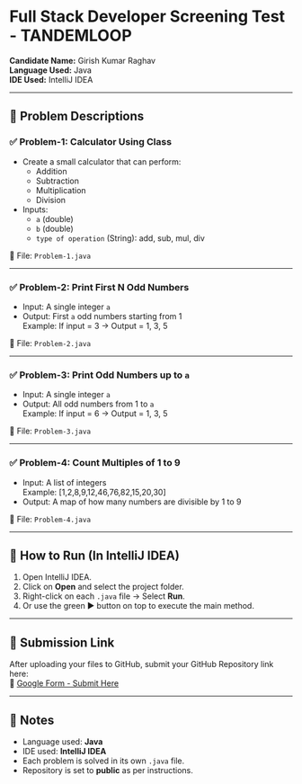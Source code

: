 # Full Stack Developer Screening Test - TANDEMLOOP

**Candidate Name:** Girish Kumar Raghav  
**Language Used:** Java  
**IDE Used:** IntelliJ IDEA

---

## 🔧 Problem Descriptions

### ✅ Problem-1: Calculator Using Class
- Create a small calculator that can perform:
    - Addition
    - Subtraction
    - Multiplication
    - Division
- Inputs:
    - `a` (double)
    - `b` (double)
    - `type of operation` (String): add, sub, mul, div

📄 File: `Problem-1.java`

---

### ✅ Problem-2: Print First N Odd Numbers
- Input: A single integer `a`
- Output: First `a` odd numbers starting from 1  
  Example: If input = 3 → Output = 1, 3, 5

📄 File: `Problem-2.java`

---

### ✅ Problem-3: Print Odd Numbers up to `a`
- Input: A single integer `a`
- Output: All odd numbers from 1 to `a`  
  Example: If input = 6 → Output = 1, 3, 5

📄 File: `Problem-3.java`

---

### ✅ Problem-4: Count Multiples of 1 to 9
- Input: A list of integers  
  Example: [1,2,8,9,12,46,76,82,15,20,30]
- Output: A map of how many numbers are divisible by 1 to 9

📄 File: `Problem-4.java`

---

## 🚀 How to Run (In IntelliJ IDEA)

1. Open IntelliJ IDEA.
2. Click on **Open** and select the project folder.
3. Right-click on each `.java` file → Select **Run**.
4. Or use the green ▶️ button on top to execute the main method.

---

## 📎 Submission Link

After uploading your files to GitHub, submit your GitHub Repository link here:  
🔗 [Google Form - Submit Here](https://forms.gle/sinyNtXpUo2dNwzC8)

---

## 📌 Notes

- Language used: **Java**
- IDE used: **IntelliJ IDEA**
- Each problem is solved in its own `.java` file.
- Repository is set to **public** as per instructions.
